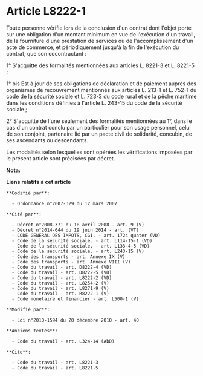 # Article L8222-1

Toute personne vérifie lors de la conclusion d'un contrat dont l'objet porte sur une obligation d'un montant minimum en vue
de l'exécution d'un travail, de la fourniture d'une prestation de services ou de l'accomplissement d'un acte de commerce, et
périodiquement jusqu'à la fin de l'exécution du contrat, que son cocontractant :

1° S'acquitte des formalités mentionnées aux articles L. 8221-3 et L. 8221-5 ;

1° bis Est à jour de ses obligations de déclaration et de paiement auprès des organismes de recouvrement mentionnés aux
articles L. 213-1 et L. 752-1 du code de la sécurité sociale et L. 723-3 du code rural et de la pêche maritime dans les
conditions définies à l'article L. 243-15 du code de la sécurité sociale ; 

2° S'acquitte de l'une seulement des formalités mentionnées au 1°, dans le cas d'un contrat conclu par un particulier pour
son usage personnel, celui de son conjoint, partenaire lié par un pacte civil de solidarité, concubin, de ses ascendants ou
descendants.

Les modalités selon lesquelles sont opérées les vérifications imposées par le présent article sont précisées par décret.

**Nota:**



**Liens relatifs à cet article**

	**Codifié par**:

	  - Ordonnance n°2007-329 du 12 mars 2007

	**Cité par**:

	  - Décret n°2008-371 du 18 avril 2008 - art. 9 (V)
	  - Décret n°2014-644 du 19 juin 2014 - art. (VT)
	  - CODE GENERAL DES IMPOTS, CGI. - art. 1724 quater (VD)
	  - Code de la sécurité sociale. - art. L114-15-1 (VD)
	  - Code de la sécurité sociale. - art. L133-4-5 (VD)
	  - Code de la sécurité sociale. - art. L243-15 (V)
	  - Code des transports - art. Annexe IX (V)
	  - Code des transports - art. Annexe VIII (V)
	  - Code du travail - art. D8222-4 (VD)
	  - Code du travail - art. D8222-5 (VD)
	  - Code du travail - art. L8222-2 (VD)
	  - Code du travail - art. L8254-2 (V)
	  - Code du travail - art. L8271-9 (V)
	  - Code du travail - art. R8222-1 (V)
	  - Code monétaire et financier - art. L500-1 (V)

	**Modifié par**:

	  - Loi n°2010-1594 du 20 décembre 2010 - art. 40

	**Anciens textes**:

	  - Code du travail - art. L324-14 (AbD)

	**Cite**:

	  - Code du travail - art. L8221-3
	  - Code du travail - art. L8221-5
